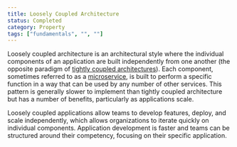 ```yaml
---
title: Loosely Coupled Architecture
status: Completed
category: Property
tags: ["fundamentals", "", ""]
---
```


Loosely coupled architecture is an architectural style 
where the individual components of an application are built independently from one another 
(the opposite paradigm of [tightly coupled architectures](/tightly-coupled-architectures/)). 
Each component, sometimes referred to as a [microservice](/microservices/), is built to perform a specific function 
in a way that can be used by any number of other services. 
This pattern is generally slower to implement than tightly coupled architecture 
but has a number of benefits, particularly as applications scale.

Loosely coupled applications allow teams to develop features, deploy, and scale independently, 
which allows organizations to iterate quickly on individual components. 
Application development is faster and teams can be structured around their competency, 
focusing on their specific application. 
